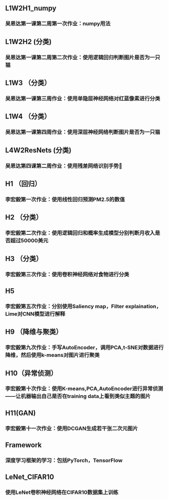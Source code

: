 ## L1W2H1_numpy
### 吴恩达第一课第二周第一次作业：numpy用法

## L1W2H2 (分类)
### 吴恩达第一课第二周第二次作业：使用逻辑回归判断图片是否为一只猫

## L1W3 （分类）
### 吴恩达第一课第三周作业：使用单隐层神经网络对红蓝像素进行分类

## L1W4 （分类）
### 吴恩达第一课第四周作业：使用深层神经网络判断图片是否为一只猫

## L4W2ResNets (分类)
### 吴恩达第四课第二周作业：使用残差网络识别手势👋

## H1 （回归）
### 李宏毅第一次作业：使用线性回归预测PM2.5的数值

## H2 （分类）
### 李宏毅第二次作业：使用逻辑回归和概率生成模型分别判断月收入是否超过50000美元

## H3 （分类）
### 李宏毅第三次作业：使用卷积神经网络对食物进行分类

## H5 
### 李宏毅第五次作业：分别使用Saliency map，Filter explaination，Lime对CNN模型进行解释

## H9 （降维与聚类）
### 李宏毅第九次作业：手写AutoEncoder，调用PCA,t-SNE对数据进行降维，然后使用k-means对图片进行聚类

## H10（异常侦测）
### 李宏毅第十次作业：使用K-means,PCA,AutoEncoder进行异常侦测——让机器输出自己是否在training data上看到类似主题的图片

## H11(GAN)
### 李宏毅第十一次作业：使用DCGAN生成若干张二次元图片

## Framework 
### 深度学习框架的学习：包括PyTorch，TensorFlow

## LeNet_CIFAR10 
### 使用LeNet卷积神经网络在CIFAR10数据集上训练
